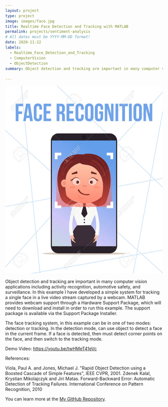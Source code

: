```yaml
---
layout: project
type: project
image: images/face.jpg
title: Realtime Face Detection and Tracking with MATLAB
permalink: projects/sentiment-analysis
# All dates must be YYYY-MM-DD format!
date: 2020-11-22
labels:
  - Realtime_Face_Detection_and_Tracking
  - ComputerVision
  - ObjectDetection
summary: Object detection and tracking are important in many computer vision applications including activity recognition, automotive safety, and surveillance. In this example I have developed a simple system for tracking a single face in a live video stream captured by a webcam. MATLAB provides webcam support through a Hardware Support Package, which will need to download and install in order to run this example. The support package is available via the Support Package Installer.

---
```


<div class="ui small rounded images">
  <img class="ui image" src="../images/face.jpg">
</div>

Object detection and tracking are important in many computer vision applications including activity recognition, automotive safety, and surveillance. In this example I have developed a simple system for tracking a single face in a live video stream captured by a webcam. MATLAB provides webcam support through a Hardware Support Package, which will need to download and install in order to run this example. The support package is available via the Support Package Installer.

The face tracking system, in this example can be in one of two modes: detection or tracking. In the detection mode, can use object to detect a face in the current frame. If a face is detected, then must detect corner points on the face, and then switch to the tracking mode.

Demo Video: https://youtu.be/twHMeT41eVc

References:

Viola, Paul A. and Jones, Michael J. "Rapid Object Detection using a Boosted Cascade of Simple Features", IEEE CVPR, 2001. Zdenek Kalal, Krystian Mikolajczyk and Jiri Matas. Forward-Backward Error: Automatic Detection of Tracking Failures. International Conference on Pattern Recognition, 2010




You can learn more at the [My GitHub Repository](https://github.com/attaullahshafiq10/Realtime-Face-Detection-and-Tracking-with-MATLAB).


